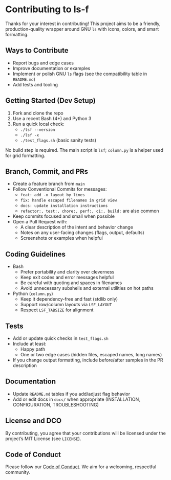 # Contributing to ls-f

Thanks for your interest in contributing! This project aims to be a friendly, production-quality wrapper around GNU `ls` with icons, colors, and smart formatting.

## Ways to Contribute
- Report bugs and edge cases
- Improve documentation or examples
- Implement or polish GNU `ls` flags (see the compatibility table in `README.md`)
- Add tests and tooling

## Getting Started (Dev Setup)
1. Fork and clone the repo
2. Use a recent Bash (4+) and Python 3
3. Run a quick local check:
   - `./lsf --version`
   - `./lsf -x`
   - `./test_flags.sh` (basic sanity tests)

No build step is required. The main script is `lsf`; `column.py` is a helper used for grid formatting.

## Branch, Commit, and PRs
- Create a feature branch from `main`
- Follow Conventional Commits for messages:
  - `feat: add -x layout by lines`
  - `fix: handle escaped filenames in grid view`
  - `docs: update installation instructions`
  - `refactor:, test:, chore:, perf:, ci:, build:` are also common
- Keep commits focused and small when possible
- Open a Pull Request with:
  - A clear description of the intent and behavior change
  - Notes on any user-facing changes (flags, output, defaults)
  - Screenshots or examples when helpful

## Coding Guidelines
- Bash
  - Prefer portability and clarity over cleverness
  - Keep exit codes and error messages helpful
  - Be careful with quoting and spaces in filenames
  - Avoid unnecessary subshells and external utilities on hot paths
- Python (`column.py`)
  - Keep it dependency-free and fast (stdlib only)
  - Support row/column layouts via `LSF_LAYOUT`
  - Respect `LSF_TABSIZE` for alignment

## Tests
- Add or update quick checks in `test_flags.sh`
- Include at least:
  - Happy path
  - One or two edge cases (hidden files, escaped names, long names)
- If you change output formatting, include before/after samples in the PR description

## Documentation
- Update `README.md` tables if you add/adjust flag behavior
- Add or edit docs in `docs/` when appropriate (INSTALLATION, CONFIGURATION, TROUBLESHOOTING)

## License and DCO
By contributing, you agree that your contributions will be licensed under the project’s MIT License (see `LICENSE`).

## Code of Conduct
Please follow our [Code of Conduct](CODE_OF_CONDUCT.md). We aim for a welcoming, respectful community.
